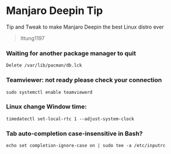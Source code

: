 # Manjaro Deepin Tip
Tip and Tweak to make Manjaro Deepin the best Linux distro ever

> lttung1197

### Waiting for another package manager to quit
```
Delete /var/lib/pacman/db.lck
```

### Teamviewer: not ready please check your connection
```
sudo systemctl enable teamviewerd
```

### Linux change Window time:
```
timedatectl set-local-rtc 1 --adjust-system-clock
```

### Tab auto-completion case-insensitive in Bash?
```
echo set completion-ignore-case on | sudo tee -a /etc/inputrc
```
